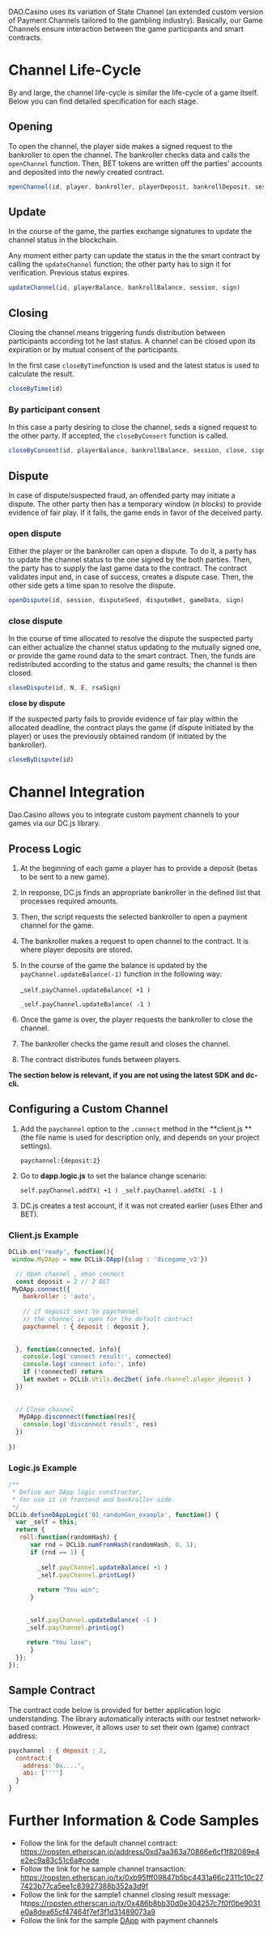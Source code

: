 DAO.Casino uses its variation of State Channel (an extended custom version of Payment Channels tailored to the gambling industry). Basically, our Game Channels ensure interaction between the game participants and smart contracts.

# Channel Life-Cycle

By and large, the channel life-cycle is similar the life-cycle of a game itself. Below you can find detailed specification for each stage.

## Opening

To open the channel, the player side makes a signed request to the bankroller to open the channel. The bankroller checks data and calls the `openChannel` function. Then, BET tokens are written off the parties' accounts and deposited into the newly created contract.

```javascript
openChannel(id, player, bankroller, playerDeposit, bankrollDeposit, session, time, gameData, N, E ,sign)
```

## Update

In the course of the game, the parties exchange signatures to update the channel status in the blockchain.

Any moment either party can update the status in the the smart contract by calling the `updateChannel` function; the other party has to sign it for verification. Previous status expires.

```javascript
updateChannel(id, playerBalance, bankrollBalance, session, sign)
```

## Closing

Closing the channel means triggering funds distribution between participants according tot he last status. A channel can be closed upon its expiration or by mutual consent of the participants.

In the first case  `closeByTime`function is used and the latest status is used to calculate the result.

```javascript
closeByTime(id)
```

### By **participant consent**

In this case a party desiring to close the channel, seds a signed request to the other party. If accepted, the `closeByConsert` function is called.

```javascript
closeByConsent(id, playerBalance, bankrollBalance, session, close, sign)
```

## Dispute

In case of dispute/suspected fraud, an offended party may initiate a dispute. The other party then has a temporary window (*n blocks*) to provide evidence of fair play. If it fails, the game ends in favor of the deceived party.

### **open dispute**

Either the player or the bankroller can open a dispute. To do it, a party has to update the channel status to the one signed by the both parties. Then, the party has to supply the last game data to the contract. The contract validates input and, in case of success, creates a dispute case. Then, the  other side gets a time span to resolve the dispute. 

```javascript
openDispute(id, session, disputeSeed, disputeBet, gameData, sign)
```

### **close dispute**

In the course of time allocated to resolve the dispute the suspected party can either actualize the channel status updating to the mutually signed one, or provide the game round data to the smart contract. Then, the funds are redistributed according to the status and game results; the channel is then closed.

```javascript
closeDispute(id, N, E, rsaSign)
```

**close by dispute**

If the suspected party fails to provide evidence of fair play within the allocated deadline, the contract plays the game (if dispute initiated by the player) or uses the previously obtained random (if initiated by the bankroller). 

```javascript
closeByDispute(id)
```

# Channel Integration

Dao.Casino allows you to integrate custom payment channels to your games via our DC.js library.

## **Process Logic**

1. At the beginning of each game a player has to provide a deposit (betas to be sent to a new game).

2. In response, DC.js finds an appropriate bankroller in the defined list that processes required amounts.

3. Then, the script requests the selected bankroller to open a payment channel for the game.

4. The bankroller makes a request to open channel to the contract. It is where player deposits are stored.

5. In the course of the game the balance is updated by the `payChannel.updateBalance(-1)` function in the following way: 

   _`self.payChannel.updateBalance( +1 )`

   `_self.payChannel.updateBalance( -1 )`

6. Once the game is over, the player requests the bankroller to close the channel.

7. The bankroller checks the game result and closes the channel.

8. The contract distributes funds between players.

**The section below is relevant, if you are not using the latest SDK and dc-cli.**

## **Configuring a Custom Channel**

1. Add the `paychannel` option to the `.connect` method in the **client.js **(the file name is used for description only, and depends on your project settings).

   `paychannel:{deposit:2}`

2. Go to **dapp.logic.js**  to set the balance change scenario:

   `self.payChannel.addTX( +1 ) _self.payChannel.addTX( -1 )`

3. DC.js creates a test account, if it was not created earlier (uses Ether and BET).

### **Client.js Example**

```javascript
DCLib.on('ready', function(){
 window.MyDApp = new DCLib.DApp({slug : 'dicegame_v3'})

  // Open channel , ehan connect
  const deposit = 2 // 2 BET
 MyDApp.connect({
    bankroller : 'auto',
    
    // if deposit sent to paychannel
    // the channel is open for the default contract
    paychannel : { deposit : deposit },
  
  
  }, function(connected, info){
    console.log('connect result:', connected)
    console.log('connect info:', info)
    if (!connected) return
    let maxbet = DCLib.Utils.dec2bet( info.channel.player_deposit )
  })
  
  
  // Close channel
   MyDApp.disconnect(function(res){
    console.log('disconnect result', res)
  })
  
})
```

### **Logic.js Example**

```javascript
/**
 * Define our DApp logic constructor,
 * for use it in frontend and bankroller side
 */
DCLib.defineDAppLogic('01_randomGen_example', function() {
  var _self = this;
  return {
   roll:function(randomHash) {
      var rnd = DCLib.numFromHash(randomHash, 0, 1);
      if (rnd == 1) {
        
        _self.payChannel.updateBalance( +1 )
        _self.payChannel.printLog()
        
        return "You win";
      }
     
     
     _self.payChannel.updateBalance( -1 )
     _self.payChannel.printLog()
     
     return "You lose";
      }
  }};
});
```

## **Sample Contract**

The contract code below  is provided for better application logic understanding. The library automatically interacts with our testnet network-based contract. However, it allows user to set their own (game) contract address:

```javascript
paychannel : { deposit : 2,
  contract:{
    address:'0x....',
    abi: ['''']
  }
}
```

# **Further Information & Code Samples**

- Follow the link for the default channel contract: <https://ropsten.etherscan.io/address/0xd7aa363a70866e6cf1f82089e4e2ec9a83c51c6a#code>
- Follow the link for he sample channel transaction: <https://ropsten.etherscan.io/tx/0xb95fff09847b5bc4431a66c2311c10c277423b77ca5ee1c83927388b352a3d9f>
- Follow the link for the sample1 channel closing result message: htp[ps://ropsten.etherscan.io/tx/0x486b8bb30d0e304257c7f0f0be9031e0a8dea65cf47464f7ef3f1d31489073a9 ](https://ropsten.etherscan.io/tx/0x486b8bb30d0e304257c7f0f0be9031e0a8dea65cf47464f7ef3f1d31489073a9)
- Follow the link for the sample [DApp](https://github.com/DaoCasino/BankRollerApp/blob/master/DApps/example.zip) with payment channels